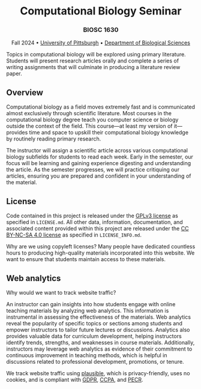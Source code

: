 <h1 align="center">Computational Biology Seminar</h1>

<h3 align="center">BIOSC 1630</h3>

<p align="center">
 Fall 2024 •
 <a href="https://www.pitt.edu">University of Pittsburgh</a> •
 <a href="https://www.biology.pitt.edu">Department of Biological Sciences</a>
</p>

Topics in computational biology will be explored using primary literature.
Students will present research articles orally and complete a series of writing assignments that will culminate in producing a literature review paper.

## Overview

Computational biology as a field moves extremely fast and is communicated almost exclusively through scientific literature.
Most courses in the computational biology degree teach you computer science or biology outside the context of the field.
This course&mdash;at least my version of it&mdash;provides time and space to upskill their computational biology knowledge by routinely reading primary research.

The instructor will assign a scientific article across various computational biology subfields for students to read each week.
Early in the semester, our focus will be learning and gaining experience digesting and understanding the article.
As the semester progresses, we will practice critiquing our articles, ensuring you are prepared and confident in your understanding of the material.

## License

Code contained in this project is released under the [GPLv3 license][gplv3] as specified in `LICENSE.md`.
All other data, information, documentation, and associated content provided within this project are released under the [CC BY-NC-SA 4.0 license][cc-by-nc-sa-4.0] as specified in `LICENSE_INFO.md`.

Why are we using copyleft licenses?
Many people have dedicated countless hours to producing high-quality materials incorporated into this website.
We want to ensure that students maintain access to these materials.

## Web analytics

Why would we want to track website traffic?

An instructor can gain insights into how students engage with online teaching materials by analyzing web analytics.
This information is instrumental in assessing the effectiveness of the materials.
Web analytics reveal the popularity of specific topics or sections among students and empower instructors to tailor future lectures or discussions.
Analytics also provides valuable data for curriculum development, helping instructors identify trends, strengths, and weaknesses in course materials.
Additionally, instructors may leverage web analytics as evidence of their commitment to continuous improvement in teaching methods, which is helpful in discussions related to professional development, promotions, or tenure.

We track website traffic using [plausible][plausible], which is privacy-friendly, uses no cookies, and is compliant with [GDPR][gdpr], [CCPA][ccpa], and [PECR][pecr].

[gplv3]: https://spdx.org/licenses/GPL-3.0-only.html
[cc-by-nc-sa-4.0]: https://creativecommons.org/licenses/by-nc-sa/4.0/
[plausible]: https://plausible.io
[gdpr]: https://gdpr-info.eu/
[ccpa]: https://oag.ca.gov/privacy/ccpa
[pecr]: https://ico.org.uk/for-organisations/direct-marketing-and-privacy-and-electronic-communications/guide-to-pecr/what-are-pecr/
